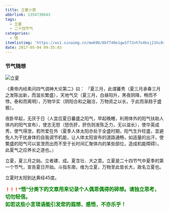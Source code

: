 ```yaml
---
title: 立夏小思
abbrlink: 1354738643
tags:
  - 立夏
  - 二十四节气
categories:
  - 悟
itemlistimg: 'https://ws1.sinaimg.cn/mw690/8bf740e1gw1f72nh7o4kxj21hc0xc7wh.jpg'
date: 2017-05-04 09:35:43
---
```


### 节气随想
![立夏](https://ws1.sinaimg.cn/mw690/8bf740e1gw1f72nh7o4kxj21hc0xc7wh.jpg)

《黄帝内经素问四气调神大论第二》曰：
『夏三月，此谓蕃秀（夏三月承春三月之发陈出新，而滋长繁盛），天地气交（夏三月，白昼阳升，黑夜阴降，畅而不悖。泰和而离明），万物华实（阴阳合和之融洽，万物资之以长，于此而渐趋于盛极）。  

夜卧早起，无厌于日（人宜应夏日蕃盛之阳气，早起晚睡，利用体外的阳气扶助人体内的阳气宣布），使志无怒（怒伤肝，肝伤则发陈乏力，无以滋长），使华英成秀，使气得泄，若所爱在外（夏季人体太阳亦处于全盛时期，阳气生升旺盛，宜避免人为干扰身体的自我调节机能，让人体太阳宣布的道路通畅，如适量的出汗，使繁盛的阳气可以宣泄而出而不至于长时间汇聚体内的某些部位，造成机能障碍）。此夏气之应养长之道也。』  

立夏，夏三月之始。立者建、成。夏含壮、大之意。立夏是二十四节气中夏季的第一个节气，宣告夏日开始。斗指东南，维为立夏，万物至此皆长大，故名立夏也。  

立夏时太阳到达黄经45度。  


**<font color=red>！！！</font><font color=green face=微软雅黑 size=3>“悟”分类下的文章用来记录个人偶思偶得的碎想。请独立思考，切勿轻信。  
如若这些小言琐语能引发您的遐想、感悟，不亦乐乎！</font>**